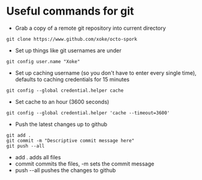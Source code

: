# Useful commands for git

- Grab a copy of a remote git repository into current directory

`git clone https://www.github.com/xoke/octo-spork`

- Set up things like git usernames are under

`git config user.name "Xoke"`

- Set up caching username (so you don't have to enter every single time), defaults to caching credentials for 15 minutes

`git config --global credential.helper cache`

- Set cache to an hour (3600 seconds)

`git config --global credential.helper 'cache --timeout=3600'`

- Push the latest changes up to github

```
git add .
git commit -m "Descriptive commit message here"
git push --all
```

- add . adds all files
- commit commits the files, -m sets the commit message
- push --all pushes the changes to github

